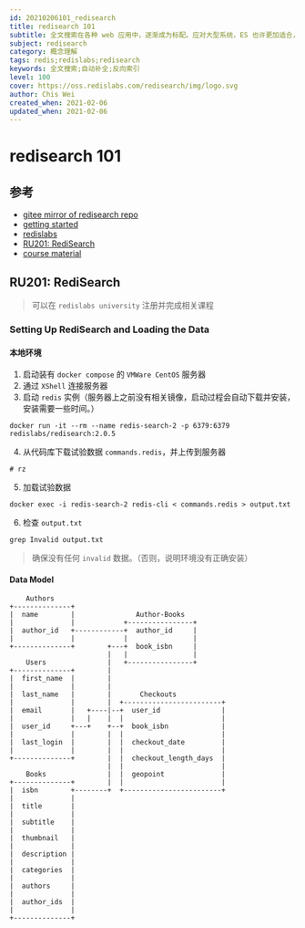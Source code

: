 ```yaml
---
id: 20210206101_redisearch
title: redisearch 101
subtitle: 全文搜索在各种 web 应用中，逐渐成为标配。应对大型系统，ES 也许更加适合，而面对中小型项目，redisearch也许是一种更加适合的方案。
subject: redisearch
category: 概念理解
tags: redis;redislabs;redisearch
keywords: 全文搜索;自动补全;反向索引
level: 100
cover: https://oss.redislabs.com/redisearch/img/logo.svg
author: Chis Wei
created_when: 2021-02-06
updated_when: 2021-02-06
---
```


# redisearch 101

## 参考

- [gitee mirror of redisearch repo](https://gitee.com/mirrors/redisearch)
- [getting started](https://github.com/RediSearch/redisearch-getting-started)
- [redislabs](https://oss.redislabs.com/redisearch/)
- [RU201: RediSearch](https://university.redislabs.com/courses/ru201/)
- [course material](https://github.com/redislabs-training/ru203/blob/main/README.md)

## RU201: RediSearch

> 可以在 `redislabs university` 注册并完成相关课程

### Setting Up RediSearch and Loading the Data

#### 本地环境

1. 启动装有 `docker compose` 的 `VMWare CentOS` 服务器
2. 通过 `XShell` 连接服务器
3. 启动 `redis` 实例（服务器上之前没有相关镜像，启动过程会自动下载并安装，安装需要一些时间。）

```
docker run -it --rm --name redis-search-2 -p 6379:6379  redislabs/redisearch:2.0.5
```

4. 从代码库下载试验数据 `commands.redis`，并上传到服务器

```
# rz
```

5. 加载试验数据

```
docker exec -i redis-search-2 redis-cli < commands.redis > output.txt
```

6. 检查 `output.txt`

```
grep Invalid output.txt
```

> 确保没有任何 `invalid` 数据。（否则，说明环境没有正确安装）

#### 







#### Data Model

```
    Authors
+--------------+
|  name        |               Author-Books
|              |            +----------------+
|  author_id   +------------+  author_id     |
|              |            |                |
+--------------+        +---+  book_isbn     |
                        |   |                |
    Users               |   +----------------+
+--------------+        |
|  first_name  |        |
|              |        |
|  last_name   |        |       Checkouts
|              |        |  +------------------------+
|  email       |   +----|--+  user_id               |
|              |   |    |  |                        |
|  user_id     +---+    +--+  book_isbn             |
|              |        |  |                        |
|  last_login  |        |  |  checkout_date         |
|              |        |  |                        |
+--------------+        |  |  checkout_length_days  |
                        |  |                        |
    Books               |  |  geopoint              |
+--------------+        |  |                        |
|  isbn        +--------+  +------------------------+
|              |
|  title       |
|              |
|  subtitle    |
|              |
|  thumbnail   |
|              |
|  description |
|              |
|  categories  |
|              |
|  authors     |
|              |
|  author_ids  |
|              |
+--------------+
```
